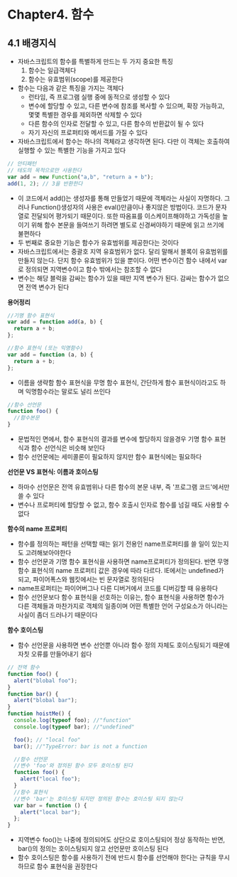 # Chapter4. 함수

## **4.1 배경지식**

- 자바스크립트의 함수를 특별하게 만드는 두 가지 중요한 특징
  1. 함수는 일급객체다
  2. 함수는 유효범위(scope)를 제공한다
- 함수는 다음과 같은 특징을 가지는 객체다
  - 런타임, 즉 프로그램 실행 중에 동적으로 생성할 수 있다
  - 변수에 할당할 수 있고, 다른 변수에 참조를 복사할 수 있으며, 확장 가능하고, 몇몇 특별한 경우를 제외하면 삭제할 수 있다
  - 다른 함수의 인자로 전달할 수 있고, 다른 함수의 반환값이 될 수 있다
  - 자기 자신의 프로퍼티와 메서드를 가질 수 있다
- 자바스크립트에서 함수는 하나의 객체라고 생각하면 된다. 다만 이 객체는 호출하여 실행할 수 있는 특별한 기능을 가지고 있다

```javascript
// 안티패턴
// 테도믜 목적으로만 사용한다
var add = new Function("a,b", "return a + b");
add(1, 2); // 3을 반환한다
```

- 이 코드에서 add()는 생성자를 통해 만들었기 때문에 객체라는 사실이 자명하다. 그러나 Function()생성자의 사용은 eval()만큼이나 좋지않은 방법이다. 코드가 문자열로 전달되어 평가되기 때문이다. 또한 따옴표를 이스케이프해야하고 가독성을 높이기 위해 함수 본문을 들여쓰기 하려면 별도로 신경써야하기 때문에 읽고 쓰기에 불편하다
- 두 번째로 중요한 기능은 함수가 유효범위를 제공한다는 것이다
- 자바스크립트에서는 중괄호 지역 유효범위가 없다. 달리 말해서 블록이 유효범위를 만들지 않는다. 단지 함수 유효범위가 있을 뿐이다. 어떤 변수이건 함수 내에서 var로 정의되면 지역변수이고 함수 밖에서는 참조할 수 없다
- 변수는 해당 블럭을 감싸는 함수가 있을 때만 지역 변수가 된다. 감싸는 함수가 없으면 전역 변수가 된다

**용어정리**

```javascript
//기명 함수 표현식
var add = function add(a, b) {
  return a + b;
};

//함수 표현식 (또는 익명함수)
var add = function (a, b) {
  return a + b;
};
```

- 이름을 생략함 함수 표현식을 무명 함수 표현식, 간단하게 함수 표현식이라고도 하며 익명함수라는 말로도 널리 쓰인다

```javascript
//함수 선언문
function foo() {
  //함수본문
}
```

- 문법적인 면에서, 함수 표현식의 결과를 변수에 할당하지 않을경우 기명 함수 표현식과 함수 선언식은 비슷해 보인다
- 함수 선언문에는 세미콜론이 필요하지 않지만 함수 표현식에는 필요하다

**선언문 VS 표현식: 이름과 호이스팅**

- 하마수 선언문은 전역 유효범위나 다른 함수의 본문 내부, 즉 '프로그램 코드'에서만 쓸 수 있다
- 변수나 프로퍼티에 할당할 수 없고, 함수 호출시 인자로 함수를 넘길 때도 사용할 수 없다

**함수의 name 프로퍼티**

- 함수를 정의하는 패턴을 선택할 때는 읽기 전용인 name프로퍼티를 쓸 일이 있는지도 고려해보아야한다
- 함수 선언문과 기명 함수 표현식을 사용하면 name프로퍼티가 정의된다. 반면 무명 함수 표현식의 name 프로퍼티 값은 경우에 따라 다르다. IE에서는 undefined가 되고, 파이어폭스와 웹킷에서는 빈 문자열로 정의된다
- name프로퍼티는 파이어버그나 다른 디버거에서 코드를 디버깅할 때 유용하다
- 함수 선언문보다 함수 표현식을 선호하는 이유는, 함수 표현식을 사용하면 함수가 다른 객체들과 마찬가지로 객체의 일종이며 어떤 특별한 언어 구성요소가 아니라는 사실이 좀더 드러나기 때문이다

**함수 호이스팅**

- 함수 선언문을 사용하면 변수 선언뿐 아니라 함수 정의 자체도 호이스팅되기 때문에 자칫 오류를 만들어내기 쉽다

```javascript
// 전역 함수
function foo() {
  alert("blobal foo");
}
function bar() {
  alert("blobal bar");
}
function hoistMe() {
  console.log(typeof foo); //"function"
  console.log(typeof bar); //"undefined"

  foo(); // "local foo"
  bar(); //"TypeError: bar is not a function

  //함수 선언문
  //변수 'foo'와 정의된 함수 모두 호이스팅 된다
  function foo() {
    alert("local foo");
  }
  //함수 표현식
  //변수 'bar'는 호이스팅 되지만 정의된 함수는 호이스팅 되지 않는다
  var bar = function () {
    alert("local bar");
  };
}
```

- 지역변수 foo()는 나중에 정의되어도 상단으로 호이스팅되어 정상 동작하는 반면, bar()의 정의는 호이스팅되지 않고 선언문만 호이스팅 된다
- 함수 호이스팅은 함수를 사용하기 전에 반드시 함수를 선언해야 한다는 규칙을 무시하므로 함수 표현식을 권장한다
